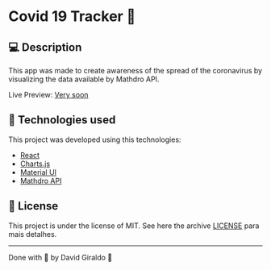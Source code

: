 # Covid 19 Tracker :notebook:

## :computer: Description

This app was made to create awareness of the spread of the coronavirus by visualizing the data available by Mathdro API.

Live Preview: [Very soon](https://google.com/)


## :space_invader: Technologies used
This project was developed using this technologies:
- [React](https://reactjs.org/)
- [Charts.js](https://www.chartjs.org/)
- [Material UI](https://material-ui.com/)
- [Mathdro API](https://covid19.mathdro.id/api)

## :memo: License

This project is under the license of MIT. See here the archive [LICENSE](LICENSE.md) para mais detalhes.

---

Done with :purple_heart: by David Giraldo :wave:
